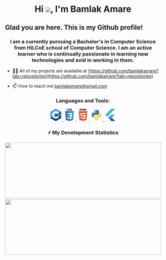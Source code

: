 <!-- Welcome Message  -->
<h1 align="center">Hi <img src="https://media.giphy.com/media/hvRJCLFzcasrR4ia7z/giphy.gif" width = "25px">, I'm Bamlak Amare</h1>

<h2>Glad you are here. This is my Github profile!</h2>

<!-- About Me -->
<h3 align="center">I am a currently pursuing a Bachelor's in Computer Science from HiLCoE school of Computer Science. I am an active learner who is continually passionate in learning new technologies and avid in working in them.</h3>

- 👨‍💻 All of my projects are available at [https://github.com/bamlakamare?tab=repositories](https://github.com/bamlakamare?tab=repositories)

- 📫 How to reach me bamlakamare@gmail.com

<!-- Conatct Me -->
<!-- 
<h3 align="center">Connect with me:</h3> -->

<!-- <p align="center">
    <a href="https://linkedin.com/in/bitsu-mamo-55a24b194" target="blank"><img align="center" src="https://github.com/bamlakamare/bamlakamare/blob/main/assets/linkedin.svg" alt="bitsu-mamo" height="30" width="40" /></a>
    <a href="https://instagram.com/mrhappy985" target="blank"><img align="center" src="https://github.com/bamlakamare/bamlakamare/blob/main/assets/instagram.svg" alt="mrhappy985" height="30" width="40" /></a>
</p> -->

<!-- Langauges -->
<h3 align="center">Languages and Tools:</h3>
<p align="center">
    <a href="https://www.w3schools.com/cpp/" target="_blank"> <img src="https://raw.githubusercontent.com/devicons/devicon/master/icons/cplusplus/cplusplus-original.svg" alt="cplusplus" width="40" height="40"/> </a> 
    <a href="https://www.w3schools.com/css/" target="_blank"> <img src="https://raw.githubusercontent.com/devicons/devicon/master/icons/css3/css3-original-wordmark.svg" alt="css3" width="40" height="40"/> </a> 
    <a href="https://www.w3.org/html/" target="_blank"> <img src="https://raw.githubusercontent.com/devicons/devicon/master/icons/html5/html5-original-wordmark.svg" alt="html5" width="40" height="40"/> </a> 
    <a href="https://www.python.org" target="_blank"> <img src="https://raw.githubusercontent.com/devicons/devicon/master/icons/python/python-original.svg" alt="python" width="40" height="40"/> </a> 
    <a href="https://www.python.org" target="_blank"> <img src="https://raw.githubusercontent.com/devicons/devicon/master/icons/flutter/flutter-original.svg" alt="flutter" width="40" height="40"/> </a> 
</p>

<!-- GitHub stats -->  
<h3 align="center"><b>⚡️ My Development Statistics</b></h3>

<p align="center">  
<!-- GitHub Stats -->  
    <!-- <img height="180em" width = "100%" src="https://github-readme-stats.vercel.app/api?username=bamlakamare&show_icons=true&hide_border=true" /> -->
    <img height="180em" width = "100%" src="https://github-readme-stats.vercel.app/api/top-langs/?username=bamlakamare&layout=compact&theme=radical" />
    <!-- https://github-readme-stats.vercel.app/api/top-langs/?username=bamlakamare&layout=compact&theme=radical -->
<!-- Most Used Languages -->  
    <!-- <img height="180em" width = "100%" src="https://github-readme-stats.vercel.app/api/top-langs/?username=bamlakamare&exclude_repo=KNN-Image-Classification&show_icons=true&hide_border=true&layout=compact&langs_count=8"/> -->
    <img height="180em" width = "100%" src="https://github-readme-stats.vercel.app/api?username=bamlakamare&layout=compact&theme=radical"/>
    <!-- https://github-readme-stats.vercel.app/api?username=bamlakamare&layout=compact&theme=radical -->
</p>  

<!-- Icons From IconScout -->
